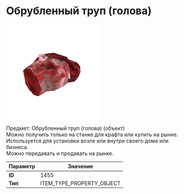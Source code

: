 # Обрубленный труп (голова)

![Item Image](../img/1455.webp?raw=true)

Предмет: Обрубленный труп (голова) (объект)<br>Можно получить только на станке для крафта или купить на рынке.<br>Используется для установки возле или внутри своего дома или бизнеса.<br>Можно передавать и продавать на рынке.


| Параметр | Значение |
|----------|----------|
| **ID** | 1455 |
| **Тип** | ITEM_TYPE_PROPERTY_OBJECT |

